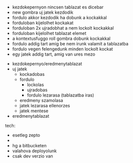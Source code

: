 - kezdokepernyon nincsen tablazat es dicebar
- new gombra uj jatek kezdodik
- fordulo akkor kezdodik ha dobunk a kockakkal
- forduloban kijelolhet kockakat
- forduloban 2x ujradobhat a nem lockolt kockakkal 
- forduloban kijelolhet tablazat elemet
- a kontextusfuggo roll gombra dobunk kockakkal
- fordulo addig tart amig be nem irunk valamit a tablazatba
- fordulo vegen felengedunk minden lockolt kockat
- egy jatek addig tart, amig van ures mezo


* kezdokepernyo/eredmenytablazat
* uj jatek
    * kockadobas
    * fordulo
        * lockolas
        * ujradobas
        * fordulo lezarasa (tablazatba iras)
    * eredmeny szamolasa
    * jatek lezarasa ellenorzes
    * jatek mentese
* eredmenytablazat
    
    
tech:
* esetleg zepto
* <meta name="viewport" content="width=device-width">
* hg a bitbucketen
* valahova deployolunk
* csak dev verzio van